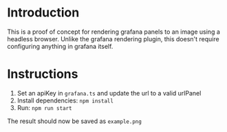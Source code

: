 # Introduction
This is a proof of concept for rendering grafana panels to an image using a headless browser.
Unlike the grafana rendering plugin, this doesn't require configuring anything in grafana itself.

# Instructions
1. Set an apiKey in `grafana.ts` and update the url to a valid urlPanel
2. Install dependencies: `npm install`
3. Run: `npm run start`

The result should now be saved as `example.png`